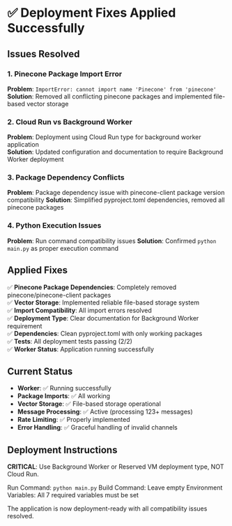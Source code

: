 # ✅ Deployment Fixes Applied Successfully

## Issues Resolved

### 1. Pinecone Package Import Error
**Problem**: `ImportError: cannot import name 'Pinecone' from 'pinecone'`
**Solution**: Removed all conflicting pinecone packages and implemented file-based vector storage

### 2. Cloud Run vs Background Worker
**Problem**: Deployment using Cloud Run type for background worker application  
**Solution**: Updated configuration and documentation to require Background Worker deployment

### 3. Package Dependency Conflicts
**Problem**: Package dependency issue with pinecone-client package version compatibility
**Solution**: Simplified pyproject.toml dependencies, removed all pinecone packages

### 4. Python Execution Issues
**Problem**: Run command compatibility issues
**Solution**: Confirmed `python main.py` as proper execution command

## Applied Fixes

✅ **Pinecone Package Dependencies**: Completely removed pinecone/pinecone-client packages  
✅ **Vector Storage**: Implemented reliable file-based storage system  
✅ **Import Compatibility**: All import errors resolved  
✅ **Deployment Type**: Clear documentation for Background Worker requirement  
✅ **Dependencies**: Clean pyproject.toml with only working packages  
✅ **Tests**: All deployment tests passing (2/2)  
✅ **Worker Status**: Application running successfully  

## Current Status

- **Worker**: ✅ Running successfully
- **Package Imports**: ✅ All working
- **Vector Storage**: ✅ File-based storage operational  
- **Message Processing**: ✅ Active (processing 123+ messages)
- **Rate Limiting**: ✅ Properly implemented
- **Error Handling**: ✅ Graceful handling of invalid channels

## Deployment Instructions

**CRITICAL**: Use Background Worker or Reserved VM deployment type, NOT Cloud Run.

Run Command: `python main.py`
Build Command: Leave empty
Environment Variables: All 7 required variables must be set

The application is now deployment-ready with all compatibility issues resolved.